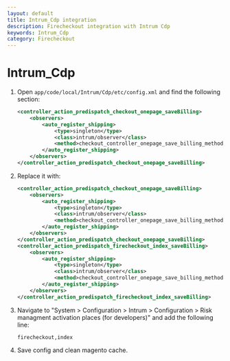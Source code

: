 ```yaml
---
layout: default
title: Intrum_Cdp integration
description: Firecheckout integration with Intrum Cdp
keywords: Intrum_Cdp
category: Firecheckout
---
```


# Intrum_Cdp

 1. Open `app/code/local/Intrum/Cdp/etc/config.xml` and find the following section:

    ```xml
    <controller_action_predispatch_checkout_onepage_saveBilling>
        <observers>
            <auto_register_shipping>
                <type>singleton</type>
                <class>intrum/observer</class>
                <method>checkout_controller_onepage_save_billing_method</method>
            </auto_register_shipping>
        </observers>
    </controller_action_predispatch_checkout_onepage_saveBilling>
    ```

 2. Replace it with:

    ```xml
    <controller_action_predispatch_checkout_onepage_saveBilling>
        <observers>
            <auto_register_shipping>
                <type>singleton</type>
                <class>intrum/observer</class>
                <method>checkout_controller_onepage_save_billing_method</method>
            </auto_register_shipping>
        </observers>
    </controller_action_predispatch_checkout_onepage_saveBilling>
    <controller_action_predispatch_firecheckout_index_saveBilling>
        <observers>
            <auto_register_shipping>
                <type>singleton</type>
                <class>intrum/observer</class>
                <method>checkout_controller_onepage_save_billing_method</method>
            </auto_register_shipping>
        </observers>
    </controller_action_predispatch_firecheckout_index_saveBilling>
    ```

 3. Navigate to "System > Configuration > Intrum > Configuration >
    Risk managment activation places (for developers)" and add the following
    line:

    `firecheckout,index`

 4. Save config and clean magento cache.
